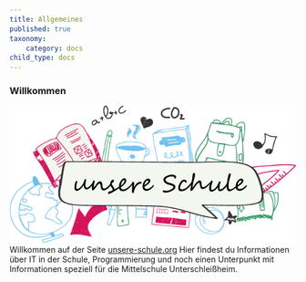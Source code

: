 ```yaml
---
title: Allgemeines
published: true
taxonomy:
    category: docs
child_type: docs
---
```

### Willkommen
![image from freepik.com](./unsereSchuleLogo.png)
Willkommen auf der Seite [unsere-schule.org](https://unsere-schule.org) Hier findest du Informationen über IT in der Schule, Programmierung und noch einen Unterpunkt mit Informationen speziell für die Mittelschule Unterschleißheim.

